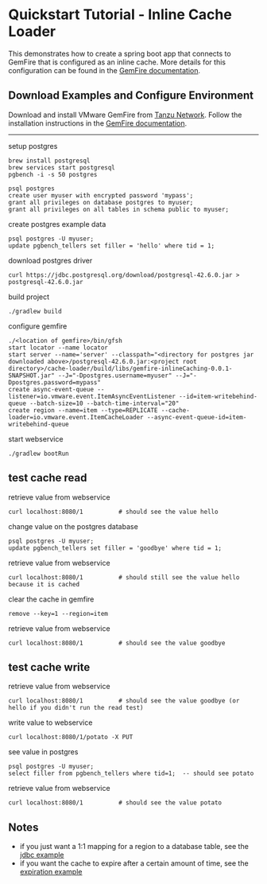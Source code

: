 # Quickstart Tutorial - Inline Cache Loader
This demonstrates how to create a spring boot app that connects to GemFire that is configured as an inline cache.
More details for this configuration can be found in the [GemFire documentation](https://docs.pivotal.io/p-cloud-cache/1-12/inline-setup.html).

## Download Examples and Configure Environment

Download and install VMware GemFire from [Tanzu Network](https://network.pivotal.io). Follow the installation instructions in the [GemFire documentation](https://docs.vmware.com/en/VMware-GemFire/index.html).

--------

setup postgres

    brew install postgresql
    brew services start postgresql
    pgbench -i -s 50 postgres

    psql postgres
    create user myuser with encrypted password 'mypass';
    grant all privileges on database postgres to myuser;
    grant all privileges on all tables in schema public to myuser;

create postgres example data

    psql postgres -U myuser;
    update pgbench_tellers set filler = 'hello' where tid = 1;

download postgres driver

    curl https://jdbc.postgresql.org/download/postgresql-42.6.0.jar > postgresql-42.6.0.jar

build project

    ./gradlew build

configure gemfire

    ./<location of gemfire>/bin/gfsh
    start locator --name locator
    start server --name='server' --classpath="<directory for postgres jar downloaded above>/postgresql-42.6.0.jar:<project root directory>/cache-loader/build/libs/gemfire-inlineCaching-0.0.1-SNAPSHOT.jar" --J="-Dpostgres.username=myuser" --J="-Dpostgres.password=mypass"
    create async-event-queue --listener=io.vmware.event.ItemAsyncEventListener --id=item-writebehind-queue --batch-size=10 --batch-time-interval="20"
    create region --name=item --type=REPLICATE --cache-loader=io.vmware.event.ItemCacheLoader --async-event-queue-id=item-writebehind-queue


start webservice

    ./gradlew bootRun

## test cache read

retrieve value from webservice

    curl localhost:8080/1          # should see the value hello

change value on the postgres database

    psql postgres -U myuser;
    update pgbench_tellers set filler = 'goodbye' where tid = 1;

retrieve value from webservice

    curl localhost:8080/1          # should still see the value hello because it is cached

clear the cache in gemfire

    remove --key=1 --region=item

retrieve value from webservice

    curl localhost:8080/1          # should see the value goodbye

## test cache write

retrieve value from webservice

    curl localhost:8080/1          # should see the value goodbye (or hello if you didn't run the read test)

write value to webservice

    curl localhost:8080/1/potato -X PUT

see value in postgres

    psql postgres -U myuser;
    select filler from pgbench_tellers where tid=1;  -- should see potato

retrieve value from webservice

    curl localhost:8080/1          # should see the value potato


## Notes

* if you just want a 1:1 mapping for a region to a database table, see the [jdbc example](https://github.com/gemfire/gemfire-examples/tree/main/feature-examples/jdbc)
* if you want the cache to expire after a certain amount of time, see the [expiration example](https://github.com/gemfire/gemfire-examples/blob/main/feature-examples/expiration)
